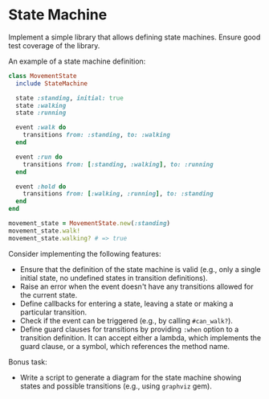 # State Machine

Implement a simple library that allows defining state machines. Ensure good test coverage of the library.

An example of a state machine definition:

``` ruby
class MovementState
  include StateMachine

  state :standing, initial: true
  state :walking
  state :running

  event :walk do
    transitions from: :standing, to: :walking
  end

  event :run do
    transitions from: [:standing, :walking], to: :running
  end

  event :hold do
    transitions from: [:walking, :running], to: :standing
  end
end

movement_state = MovementState.new(:standing)
movement_state.walk!
movement_state.walking? # => true
```

Consider implementing the following features:

- Ensure that the definition of the state machine is valid (e.g., only a single initial state, no undefined states in transition definitions).
- Raise an error when the event doesn't have any transitions allowed for the current state.
- Define callbacks for entering a state, leaving a state or making a particular transition.
- Check if the event can be triggered (e.g., by calling `#can_walk?`).
- Define guard clauses for transitions by providing `:when` option to a transition definition. It can accept either a lambda, which implements the guard clause, or a symbol, which references the method name.

Bonus task:
- Write a script to generate a diagram for the state machine showing states and possible transitions (e.g., using `graphviz` gem).
